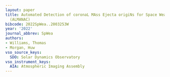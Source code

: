 ```yaml
---
layout: paper
title: Automated Detection of coronaL MAss Ejecta origiNs for Space Weather AppliCations
  (ALMANAC)
bibcode: 2022SpWea..2003253W
year: '2022'
journal_abbrev: SpWea
authors:
- Williams, Thomas
- Morgan, Huw
vso_source_keys:
  SDO: Solar Dynamics Observatory
vso_instrument_keys:
  AIA: Atmospheric Imaging Assembly
---
```

